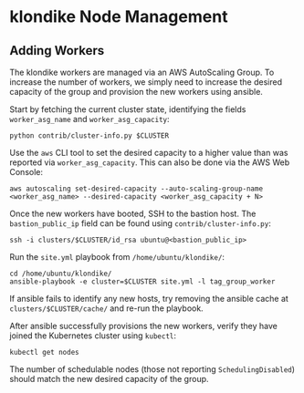 # klondike Node Management

## Adding Workers

The klondike workers are managed via an AWS AutoScaling Group.
To increase the number of workers, we simply need to increase the desired capacity of the group and provision the new workers using ansible.

Start by fetching the current cluster state, identifying the fields `worker_asg_name` and `worker_asg_capacity`:

```
python contrib/cluster-info.py $CLUSTER
```

Use the `aws` CLI tool to set the desired capacity to a higher value than was reported via `worker_asg_capacity`.
This can also be done via the AWS Web Console:

```
aws autoscaling set-desired-capacity --auto-scaling-group-name <worker_asg_name> --desired-capacity <worker_asg_capacity + N>
```

Once the new workers have booted, SSH to the bastion host.
The `bastion_public_ip` field can be found using `contrib/cluster-info.py`:

```
ssh -i clusters/$CLUSTER/id_rsa ubuntu@<bastion_public_ip>
```

Run the `site.yml` playbook from `/home/ubuntu/klondike/`:

```
cd /home/ubuntu/klondike/
ansible-playbook -e cluster=$CLUSTER site.yml -l tag_group_worker
```

If ansible fails to identify any new hosts, try removing the ansible cache at `clusters/$CLUSTER/cache/` and re-run the playbook.

After ansible successfully provisions the new workers, verify they have joined the Kubernetes cluster using `kubectl`:

```
kubectl get nodes
```

The number of schedulable nodes (those not reporting `SchedulingDisabled`) should match the new desired capacity of the group.